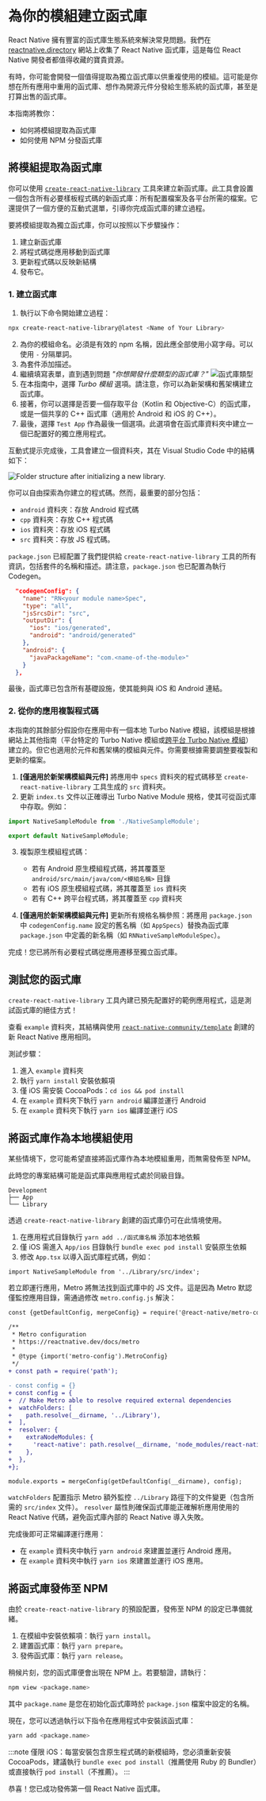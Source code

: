 # 為你的模組建立函式庫

React Native 擁有豐富的函式庫生態系統來解決常見問題。我們在 [reactnative.directory](https://reactnative.directory) 網站上收集了 React Native 函式庫，這是每位 React Native 開發者都值得收藏的寶貴資源。

有時，你可能會開發一個值得提取為獨立函式庫以供重複使用的模組。這可能是你想在所有應用中重用的函式庫、想作為開源元件分發給生態系統的函式庫，甚至是打算出售的函式庫。

本指南將教你：

- 如何將模組提取為函式庫
- 如何使用 NPM 分發函式庫

## 將模組提取為函式庫

你可以使用 [`create-react-native-library`](https://callstack.github.io/react-native-builder-bob/create) 工具來建立新函式庫。此工具會設置一個包含所有必要樣板程式碼的新函式庫：所有配置檔案及各平台所需的檔案。它還提供了一個方便的互動式選單，引導你完成函式庫的建立過程。

要將模組提取為獨立函式庫，你可以按照以下步驟操作：

1. 建立新函式庫
2. 將程式碼從應用移動到函式庫
3. 更新程式碼以反映新結構
4. 發布它。

### 1. 建立函式庫

1. 執行以下命令開始建立過程：

```sh
npx create-react-native-library@latest <Name of Your Library>
```

2. 為你的模組命名。必須是有效的 npm 名稱，因此應全部使用小寫字母。可以使用 `-` 分隔單詞。
3. 為套件添加描述。
4. 繼續填寫表單，直到遇到問題 _"你想開發什麼類型的函式庫？"_
   ![函式庫類型](/docs/assets/what-library.png)
5. 在本指南中，選擇 _Turbo 模組_ 選項。請注意，你可以為新架構和舊架構建立函式庫。
6. 接著，你可以選擇是否要一個存取平台（Kotlin 和 Objective-C）的函式庫，或是一個共享的 C++ 函式庫（適用於 Android 和 iOS 的 C++）。
7. 最後，選擇 `Test App` 作為最後一個選項。此選項會在函式庫資料夾中建立一個已配置好的獨立應用程式。

互動式提示完成後，工具會建立一個資料夾，其在 Visual Studio Code 中的結構如下：

<img class="half-size" alt="Folder structure after initializing a new library." src="/docs/assets/turbo-native-modules/c++visualstudiocode.webp" />

你可以自由探索為你建立的程式碼。然而，最重要的部分包括：

- `android` 資料夾：存放 Android 程式碼
- `cpp` 資料夾：存放 C++ 程式碼
- `ios` 資料夾：存放 iOS 程式碼
- `src` 資料夾：存放 JS 程式碼。

`package.json` 已經配置了我們提供給 `create-react-native-library` 工具的所有資訊，包括套件的名稱和描述。請注意，`package.json` 也已配置為執行 Codegen。

```json
  "codegenConfig": {
    "name": "RN<your module name>Spec",
    "type": "all",
    "jsSrcsDir": "src",
    "outputDir": {
      "ios": "ios/generated",
      "android": "android/generated"
    },
    "android": {
      "javaPackageName": "com.<name-of-the-module>"
    }
  },
```

最後，函式庫已包含所有基礎設施，使其能夠與 iOS 和 Android 連結。

### 2. 從你的應用複製程式碼

本指南的其餘部分假設你在應用中有一個本地 Turbo Native 模組，該模組是根據網站上其他指南（平台特定的 Turbo Native 模組或[跨平台 Turbo Native 模組](./pure-cxx-modules)）建立的。但它也適用於元件和舊架構的模組與元件。你需要根據需要調整要複製和更新的檔案。

<!-- TODO: add links for Turbo Native Modules -->

1. **[僅適用於新架構模組與元件]** 將應用中 `specs` 資料夾的程式碼移至 `create-react-native-library` 工具生成的 `src` 資料夾。
2. 更新 `index.ts` 文件以正確導出 Turbo Native Module 規格，使其可從函式庫中存取。例如：

```ts
import NativeSampleModule from './NativeSampleModule';

export default NativeSampleModule;
```

3. 複製原生模組程式碼：

   - 若有 Android 原生模組程式碼，將其覆蓋至 `android/src/main/java/com/<模組名稱>` 目錄
   - 若有 iOS 原生模組程式碼，將其覆蓋至 `ios` 資料夾
   - 若有 C++ 跨平台程式碼，將其覆蓋至 `cpp` 資料夾

4. **[僅適用於新架構模組與元件]** 更新所有規格名稱參照：將應用 `package.json` 中 `codegenConfig.name` 設定的舊名稱（如 `AppSpecs`）替換為函式庫 `package.json` 中定義的新名稱（如 `RNNativeSampleModuleSpec`）。

完成！您已將所有必要程式碼從應用遷移至獨立函式庫。

## 測試您的函式庫

`create-react-native-library` 工具內建已預先配置好的範例應用程式，這是測試函式庫的絕佳方式！

查看 `example` 資料夾，其結構與使用 [`react-native-community/template`](https://github.com/react-native-community/template) 創建的新 React Native 應用相同。

測試步驟：

1. 進入 `example` 資料夾
2. 執行 `yarn install` 安裝依賴項
3. 僅 iOS 需安裝 CocoaPods：`cd ios && pod install`
4. 在 `example` 資料夾下執行 `yarn android` 編譯並運行 Android
5. 在 `example` 資料夾下執行 `yarn ios` 編譯並運行 iOS

## 將函式庫作為本地模組使用

某些情境下，您可能希望直接將函式庫作為本地模組重用，而無需發佈至 NPM。

此時您的專案結構可能是函式庫與應用程式處於同級目錄。

```shell
Development
├── App
└── Library
```

透過 `create-react-native-library` 創建的函式庫仍可在此情境使用。

1. 在應用程式目錄執行 `yarn add ../函式庫名稱` 添加本地依賴
2. 僅 iOS 需進入 `App/ios` 目錄執行 `bundle exec pod install` 安裝原生依賴
3. 修改 `App.tsx` 以導入函式庫程式碼，例如：

```tsx
import NativeSampleModule from '../Library/src/index';
```

若立即運行應用，Metro 將無法找到函式庫中的 JS 文件。這是因為 Metro 默認僅監控應用目錄，需通過修改 `metro.config.js` 解決：

```diff
const {getDefaultConfig, mergeConfig} = require('@react-native/metro-config');

/**
 * Metro configuration
 * https://reactnative.dev/docs/metro
 *
 * @type {import('metro-config').MetroConfig}
 */
+ const path = require('path');

- const config = {}
+ const config = {
+  // Make Metro able to resolve required external dependencies
+  watchFolders: [
+    path.resolve(__dirname, '../Library'),
+  ],
+  resolver: {
+    extraNodeModules: {
+      'react-native': path.resolve(__dirname, 'node_modules/react-native'),
+    },
+  },
+};

module.exports = mergeConfig(getDefaultConfig(__dirname), config);
```

`watchFolders` 配置指示 Metro 額外監控 `../Library` 路徑下的文件變更（包含所需的 `src/index` 文件）。
`resolver` 屬性則確保函式庫能正確解析應用使用的 React Native 代碼，避免函式庫內部的 React Native 導入失敗。

完成後即可正常編譯運行應用：

- 在 `example` 資料夾中執行 `yarn android` 來建置並運行 Android 應用。
- 在 `example` 資料夾中執行 `yarn ios` 來建置並運行 iOS 應用。

## 將函式庫發佈至 NPM

由於 `create-react-native-library` 的預設配置，發佈至 NPM 的設定已準備就緒。

1. 在模組中安裝依賴項：執行 `yarn install`。
2. 建置函式庫：執行 `yarn prepare`。
3. 發佈函式庫：執行 `yarn release`。

稍候片刻，您的函式庫便會出現在 NPM 上。若要驗證，請執行：

```bash
npm view <package.name>
```

其中 `package.name` 是您在初始化函式庫時於 `package.json` 檔案中設定的名稱。

現在，您可以透過執行以下指令在應用程式中安裝該函式庫：

```bash
yarn add <package.name>
```

:::note
僅限 iOS：每當安裝包含原生程式碼的新模組時，您必須重新安裝 CocoaPods，建議執行 `bundle exec pod install`（推薦使用 Ruby 的 Bundler）或直接執行 `pod install`（不推薦）。
:::

恭喜！您已成功發佈第一個 React Native 函式庫。